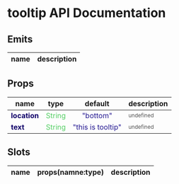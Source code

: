 # tooltip API Documentation



## Emits

| name | description |
| -------- | ------- |



## Props

| <div style="font-weight: bold;font-size:16px">name</div> | type | default | description |
| -------- | ------- | ------- | ------- |
| <div style="color : #100069FF;font-weight: bold;">    location</div> | <div style="color : #55CF65FF; text-align: center"> String</div> |<div style="color : #241891FF; text-align: center"> "bottom" </div> | <div style="color : #505050FF;font-size: 12px">undefined</div> |
| <div style="color : #100069FF;font-weight: bold;">    text</div> | <div style="color : #55CF65FF; text-align: center"> String</div> |<div style="color : #241891FF; text-align: center"> "this is tooltip" </div> | <div style="color : #505050FF;font-size: 12px">undefined</div> |



## Slots
| <div style="font-weight: bold;font-size:16px">name</div> | props(namne:type) | description |
| -------- | ------- | ------- |

